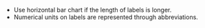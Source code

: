 - Use horizontal bar chart if the length of labels is longer.
- Numerical units on labels are represented through abbreviations.
